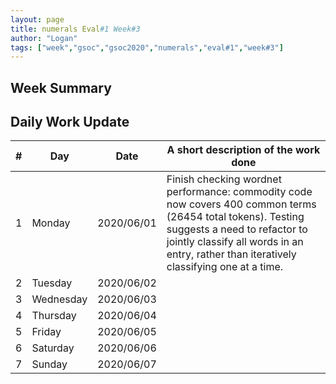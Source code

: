 ```yaml
---
layout: page
title: numerals Eval#1 Week#3 
author: "Logan"
tags: ["week","gsoc","gsoc2020","numerals","eval#1","week#3"]
---
```


## Week Summary


## Daily Work Update

|\#|Day|Date|A short description of the work done|  
|---	|---	|---	|---	|  
|1   	| Monday 	|   2020/06/01	| Finish checking wordnet performance: commodity code now covers 400 common terms (26454 total tokens). Testing suggests a need to refactor to jointly classify all words in an entry, rather than iteratively classifying one at a time.   	|  
|2   	| Tuesday  	|   2020/06/02	|   	|  
|3   	| Wednesday  	|  2020/06/03 	|   	|  
|4   	| Thursday  	|   2020/06/04	|   	|  
|5   	| Friday  	|   2020/06/05	|   	|  
|6   	| Saturday  	|   2020/06/06	|   	|  
|7   	| Sunday  	|   2020/06/07	|   	|  
